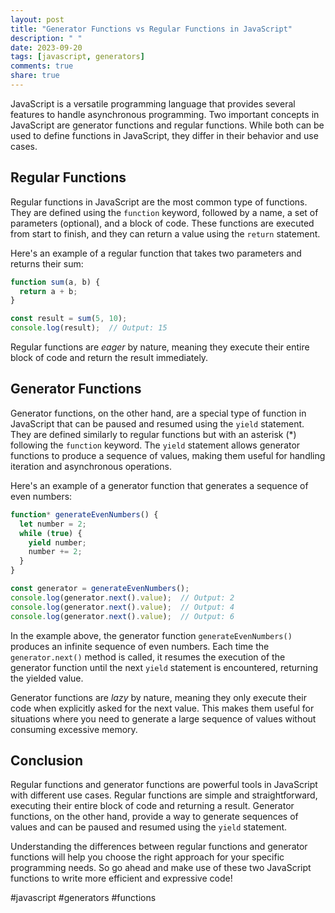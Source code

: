```yaml
---
layout: post
title: "Generator Functions vs Regular Functions in JavaScript"
description: " "
date: 2023-09-20
tags: [javascript, generators]
comments: true
share: true
---
```


JavaScript is a versatile programming language that provides several features to handle asynchronous programming. Two important concepts in JavaScript are generator functions and regular functions. While both can be used to define functions in JavaScript, they differ in their behavior and use cases.

## Regular Functions

Regular functions in JavaScript are the most common type of functions. They are defined using the `function` keyword, followed by a name, a set of parameters (optional), and a block of code. These functions are executed from start to finish, and they can return a value using the `return` statement.

Here's an example of a regular function that takes two parameters and returns their sum:

```javascript
function sum(a, b) {
  return a + b;
}

const result = sum(5, 10);
console.log(result);  // Output: 15
```

Regular functions are *eager* by nature, meaning they execute their entire block of code and return the result immediately.

## Generator Functions

Generator functions, on the other hand, are a special type of function in JavaScript that can be paused and resumed using the `yield` statement. They are defined similarly to regular functions but with an asterisk (*) following the `function` keyword. The `yield` statement allows generator functions to produce a sequence of values, making them useful for handling iteration and asynchronous operations.

Here's an example of a generator function that generates a sequence of even numbers:

```javascript
function* generateEvenNumbers() {
  let number = 2;
  while (true) {
    yield number;
    number += 2;
  }
}

const generator = generateEvenNumbers();
console.log(generator.next().value);  // Output: 2
console.log(generator.next().value);  // Output: 4
console.log(generator.next().value);  // Output: 6
```

In the example above, the generator function `generateEvenNumbers()` produces an infinite sequence of even numbers. Each time the `generator.next()` method is called, it resumes the execution of the generator function until the next `yield` statement is encountered, returning the yielded value.

Generator functions are *lazy* by nature, meaning they only execute their code when explicitly asked for the next value. This makes them useful for situations where you need to generate a large sequence of values without consuming excessive memory.

## Conclusion

Regular functions and generator functions are powerful tools in JavaScript with different use cases. Regular functions are simple and straightforward, executing their entire block of code and returning a result. Generator functions, on the other hand, provide a way to generate sequences of values and can be paused and resumed using the `yield` statement.

Understanding the differences between regular functions and generator functions will help you choose the right approach for your specific programming needs. So go ahead and make use of these two JavaScript functions to write more efficient and expressive code!

#javascript #generators #functions